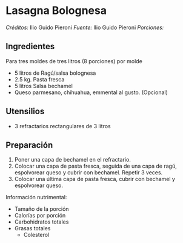 # Lasagna Bolognesa

*Créditos:* Ilio Guido Pieroni
*Fuente:* Ilio Guido Pieroni
*Porciones:*


## Ingredientes

Para tres moldes de tres litros (8 porciones) por molde
- 5 litros de Ragú/salsa bolognesa
- 2.5 kg. Pasta fresca
- 5 litros Salsa bechamel
- Queso parmesano, chihuahua, emmental al gusto. (Opcional)

## Utensilios

- 3 refractarios rectangulares de 3 litros

## Preparación

1. Poner una capa de bechamel en el refractario.
2. Colocar una capa de pasta fresca, seguida de una capa de ragú, espolvorear queso y cubrir con bechamel. Repetir 3 veces.
3. Colocar una última capa de pasta fresca, cubrir con bechamel y espolvorear queso.

Información nutrimental:

- Tamaño de la porción
- Calorías por porción
- Carbohidratos totales
- Grasas totales
  - Colesterol


